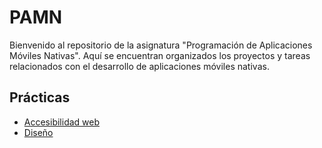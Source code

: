 # PAMN
Bienvenido al repositorio de la asignatura "Programación de Aplicaciones Móviles Nativas". Aquí se encuentran organizados los proyectos y tareas relacionados con el desarrollo de aplicaciones móviles nativas.

## Prácticas
- [Accesibilidad web](https://github.com/JericoLuzardoMiranda/PAMN/tree/221d102e5f84ac7325fdb57ae3dc80d1a3e8df73/Accesibilidad%20web)
- [Diseño](https://github.com/JericoLuzardoMiranda/PAMN/tree/0e310c52559086d26b36871eeb0a0d8572265123/Dise%C3%B1o)
